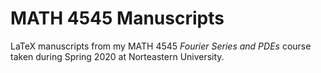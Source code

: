 # MATH 4545  Manuscripts

LaTeX manuscripts from my MATH 4545 *Fourier Series and PDEs* course taken during Spring 2020 at Norteastern University.

